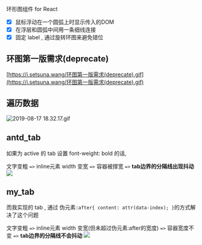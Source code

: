 环形图组件 for React
- [x] 鼠标浮动在一个圆弧上时显示传入的DOM
- [x] 在浮层和圆弧中间用一条细线连接
- [x] 固定 label , 通过旋转环图来避免错位

## 环图第一版需求(deprecate)
[https://i.setsuna.wang/环图第一版需求(deprecate).gif](https://i.setsuna.wang/环图第一版需求(deprecate).gif)

## 遍历数据
![2019-08-17 18.32.17.gif](https://i.loli.net/2019/08/17/gxtZjq1Goma2pQS.gif)

## antd_tab 
如果为 active 的 tab 设置 font-weight: bold 的话, 

文字变粗 `=>` inline元素 width 变宽 `=>` 容器被撑宽 `=>` **tab边界的分隔线出现抖动**
![](https://i.setsuna.wang/55BA0679-EAD2-4A65-B5B7-BFFC6610299C.gif)

## my_tab
而我实现的 tab , 通过 伪元素`:after{ content: attr(data-index); }`的方式解决了这个问题

文字变粗 `=>` inline元素 width 变宽(但未超过伪元素:after的宽度) `=>` 容器宽度不变 `=>` **tab边界的分隔线不会抖动**
![](https://i.setsuna.wang/我的项目的tab.gif)
